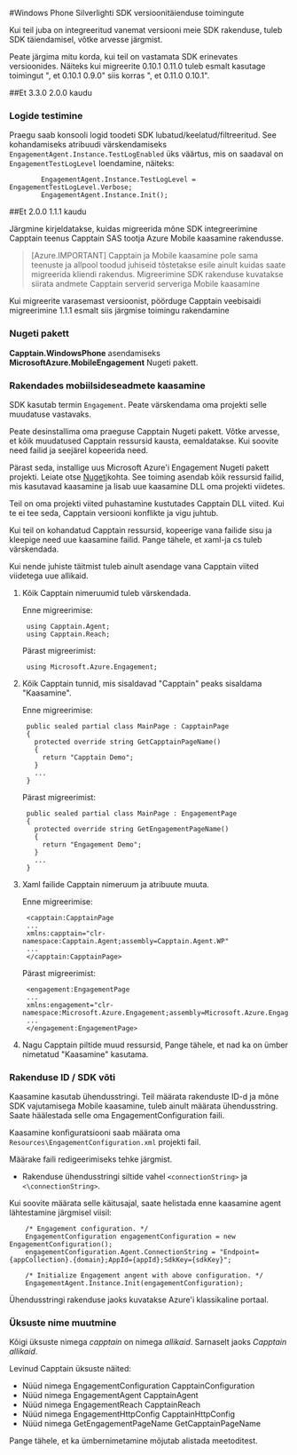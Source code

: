 <properties 
    pageTitle="Windows Phone Silverlighti SDK versioonitäienduse toimingute" 
    description="Windows Phone Silverlighti SDK versioonitäienduse toimingute Azure mobiilsideseadmete kaasamine"                  
    services="mobile-engagement" 
    documentationCenter="mobile" 
    authors="piyushjo" 
    manager="dwrede"
    editor="" />

<tags 
    ms.service="mobile-engagement" 
    ms.workload="mobile" 
    ms.tgt_pltfrm="mobile-windows-phone" 
    ms.devlang="na" 
    ms.topic="article" 
    ms.date="08/19/2016" 
    ms.author="piyushjo" />

#<a name="windows-phone-silverlight-sdk-upgrade-procedures"></a>Windows Phone Silverlighti SDK versioonitäienduse toimingute

Kui teil juba on integreeritud vanemat versiooni meie SDK rakenduse, tuleb SDK täiendamisel, võtke arvesse järgmist.

Peate järgima mitu korda, kui teil on vastamata SDK erinevates versioonides. Näiteks kui migreerite 0.10.1 0.11.0 tuleb esmalt kasutage toimingut ", et 0.10.1 0.9.0" siis korras ", et 0.11.0 0.10.1".

##<a name="from-200-to-330"></a>Et 3.3.0 2.0.0 kaudu

### <a name="test-logs"></a>Logide testimine

Praegu saab konsooli logid toodeti SDK lubatud/keelatud/filtreeritud. See kohandamiseks atribuudi värskendamiseks `EngagementAgent.Instance.TestLogEnabled` üks väärtus, mis on saadaval on `EngagementTestLogLevel` loendamine, näiteks:

            EngagementAgent.Instance.TestLogLevel = EngagementTestLogLevel.Verbose;
            EngagementAgent.Instance.Init();

##<a name="from-111-to-200"></a>Et 2.0.0 1.1.1 kaudu

Järgmine kirjeldatakse, kuidas migreerida mõne SDK integreerimine Capptain teenus Capptain SAS tootja Azure Mobile kaasamine rakendusse. 

> [Azure.IMPORTANT] Capptain ja Mobile kaasamine pole sama teenuste ja allpool toodud juhiseid tõstetakse esile ainult kuidas saate migreerida kliendi rakendus. Migreerimine SDK rakenduse kuvatakse siirata andmete Capptain serverid serveriga Mobile kaasamine

Kui migreerite varasemast versioonist, pöörduge Capptain veebisaidi migreerimine 1.1.1 esmalt siis järgmise toimingu rakendamine

### <a name="nuget-package"></a>Nugeti pakett

**Capptain.WindowsPhone** asendamiseks **MicrosoftAzure.MobileEngagement** Nugeti pakett.

### <a name="applying-mobile-engagement"></a>Rakendades mobiilsideseadmete kaasamine

SDK kasutab termin `Engagement`. Peate värskendama oma projekti selle muudatuse vastavaks.

Peate desinstallima oma praeguse Capptain Nugeti pakett. Võtke arvesse, et kõik muudatused Capptain ressursid kausta, eemaldatakse. Kui soovite need failid ja seejärel kopeerida need.

Pärast seda, installige uus Microsoft Azure'i Engagement Nugeti pakett projekti. Leiate otse [Nugeti](http://www.nuget.org/packages/MicrosoftAzure.MobileEngagement)kohta. See toiming asendab kõik ressursid failid, mis kasutavad kaasamine ja lisab uue kaasamine DLL oma projekti viidetes.

Teil on oma projekti viited puhastamine kustutades Capptain DLL viited. Kui te ei tee seda, Capptain versiooni konflikte ja vigu juhtub.

Kui teil on kohandatud Capptain ressursid, kopeerige vana failide sisu ja kleepige need uue kaasamine failid. Pange tähele, et xaml-ja cs tuleb värskendada.

Kui nende juhiste täitmist tuleb ainult asendage vana Capptain viited viidetega uue allikaid.

1. Kõik Capptain nimeruumid tuleb värskendada.

    Enne migreerimise:
    
        using Capptain.Agent;
        using Capptain.Reach;
    
    Pärast migreerimist:
    
        using Microsoft.Azure.Engagement;

2. Kõik Capptain tunnid, mis sisaldavad "Capptain" peaks sisaldama "Kaasamine".

    Enne migreerimise:
    
        public sealed partial class MainPage : CapptainPage
        {
          protected override string GetCapptainPageName()
          {
            return "Capptain Demo";
          }
          ...
        }
    
    Pärast migreerimist:
    
        public sealed partial class MainPage : EngagementPage
        {
          protected override string GetEngagementPageName()
          {
            return "Engagement Demo";
          }
          ...
        }

3. Xaml failide Capptain nimeruum ja atribuute muuta.

    Enne migreerimise:
    
        <capptain:CapptainPage
        ...
        xmlns:capptain="clr-namespace:Capptain.Agent;assembly=Capptain.Agent.WP"
        ...
        </capptain:CapptainPage>
    
    Pärast migreerimist:
    
        <engagement:EngagementPage
        ...
        xmlns:engagement="clr-namespace:Microsoft.Azure.Engagement;assembly=Microsoft.Azure.Engagement.EngagementAgent.WP"
        ...
        </engagement:EngagementPage>

4. Nagu Capptain piltide muud ressursid, Pange tähele, et nad ka on ümber nimetatud "Kaasamine" kasutama.

### <a name="application-id--sdk-key"></a>Rakenduse ID / SDK võti

Kaasamine kasutab ühendusstringi. Teil määrata rakenduste ID-d ja mõne SDK vajutamisega Mobile kaasamine, tuleb ainult määrata ühendusstring. Saate häälestada selle oma EngagementConfiguration faili.

Kaasamine konfiguratsiooni saab määrata oma `Resources\EngagementConfiguration.xml` projekti fail.

Määrake faili redigeerimiseks tehke järgmist.

-   Rakenduse ühendusstringi siltide vahel `<connectionString>` ja `<\connectionString>`.

Kui soovite määrata selle käitusajal, saate helistada enne kaasamine agent lähtestamine järgmisel viisil:

        /* Engagement configuration. */
        EngagementConfiguration engagementConfiguration = new EngagementConfiguration();
        engagementConfiguration.Agent.ConnectionString = "Endpoint={appCollection}.{domain};AppId={appId};SdkKey={sdkKey}";
        
        /* Initialize Engagement angent with above configuration. */
        EngagementAgent.Instance.Init(engagementConfiguration);

Ühendusstringi rakenduse jaoks kuvatakse Azure'i klassikaline portaal.

### <a name="items-name-change"></a>Üksuste nime muutmine

Kõigi üksuste nimega *capptain* on nimega *allikaid*. Sarnaselt jaoks *Capptain* *allikaid*.

Levinud Capptain üksuste näited:

-   Nüüd nimega EngagementConfiguration CapptainConfiguration
-   Nüüd nimega EngagementAgent CapptainAgent
-   Nüüd nimega EngagementReach CapptainReach
-   Nüüd nimega EngagementHttpConfig CapptainHttpConfig
-   Nüüd nimega GetEngagementPageName GetCapptainPageName

Pange tähele, et ka ümbernimetamine mõjutab alistada meetoditest.



 
